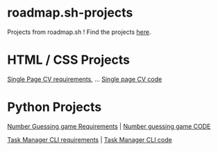 # roadmap.sh-projects
Projects from roadmap.sh !
Find the projects [here](https://roadmap.sh/projects/).

# HTML / CSS Projects
[Single Page CV requirements](https://roadmap.sh/projects/single-page-cv), ...
[Single page CV code](https://github.com/Fergaku/roadmap.sh-projects/blob/main/cv_proyecto.html)
# Python Projects
[Number Guessing game Requirements](https://roadmap.sh/projects/number-guessing-game) |
[Number guessing game CODE](https://github.com/Fergaku/roadmap.sh-projects/blob/main/cv_proyecto.html)

[Task Manager CLI requirements](https://roadmap.sh/projects/task-tracker) |
[Task Manager CLI code](https://github.com/Fergaku/roadmap.sh-projects/blob/main/task_manager.py)
